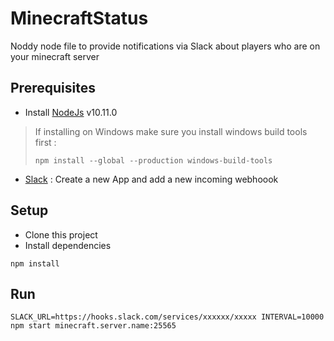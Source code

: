 # MinecraftStatus
Noddy node file to provide notifications via Slack about players who are on your minecraft server

## Prerequisites ##
* Install [NodeJs](https://nodejs.org/en/) v10.11.0
> If installing on Windows make sure you install windows build tools first :
>
> ```npm install --global --production windows-build-tools```
>
* [Slack](https://api.slack.com/apps) : Create a new App and add a new incoming webhoook

## Setup ##

* Clone this project
* Install dependencies

```
npm install
```
## Run ##
```
SLACK_URL=https://hooks.slack.com/services/xxxxxx/xxxxx INTERVAL=10000 npm start minecraft.server.name:25565 
```
